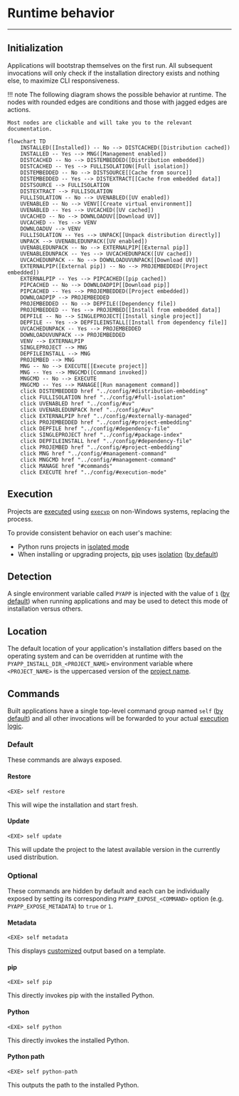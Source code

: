 # Runtime behavior

-----

## Initialization

Applications will bootstrap themselves on the first run. All subsequent invocations will only check if the installation directory exists and nothing else, to maximize CLI responsiveness.

!!! note
    The following diagram shows the possible behavior at runtime. The nodes with rounded edges are conditions and those with jagged edges are actions.

    Most nodes are clickable and will take you to the relevant documentation.

```mermaid
flowchart TD
    INSTALLED([Installed]) -- No --> DISTCACHED([Distribution cached])
    INSTALLED -- Yes --> MNG([Management enabled])
    DISTCACHED -- No --> DISTEMBEDDED([Distribution embedded])
    DISTCACHED -- Yes --> FULLISOLATION([Full isolation])
    DISTEMBEDDED -- No --> DISTSOURCE[[Cache from source]]
    DISTEMBEDDED -- Yes --> DISTEXTRACT[[Cache from embedded data]]
    DISTSOURCE --> FULLISOLATION
    DISTEXTRACT --> FULLISOLATION
    FULLISOLATION -- No --> UVENABLED([UV enabled])
    UVENABLED -- No --> VENV[[Create virtual environment]]
    UVENABLED -- Yes --> UVCACHED([UV cached])
    UVCACHED -- No --> DOWNLOADUV[[Download UV]]
    UVCACHED -- Yes --> VENV
    DOWNLOADUV --> VENV
    FULLISOLATION -- Yes --> UNPACK[[Unpack distribution directly]]
    UNPACK --> UVENABLEDUNPACK([UV enabled])
    UVENABLEDUNPACK -- No --> EXTERNALPIP[[External pip]]
    UVENABLEDUNPACK -- Yes --> UVCACHEDUNPACK([UV cached])
    UVCACHEDUNPACK -- No --> DOWNLOADUVUNPACK[[Download UV]]
    EXTERNALPIP([External pip]) -- No --> PROJEMBEDDED([Project embedded])
    EXTERNALPIP -- Yes --> PIPCACHED([pip cached])
    PIPCACHED -- No --> DOWNLOADPIP[[Download pip]]
    PIPCACHED -- Yes --> PROJEMBEDDED([Project embedded])
    DOWNLOADPIP --> PROJEMBEDDED
    PROJEMBEDDED -- No --> DEPFILE([Dependency file])
    PROJEMBEDDED -- Yes --> PROJEMBED[[Install from embedded data]]
    DEPFILE -- No --> SINGLEPROJECT[[Install single project]]
    DEPFILE -- Yes --> DEPFILEINSTALL[[Install from dependency file]]
    UVCACHEDUNPACK -- Yes --> PROJEMBEDDED
    DOWNLOADUVUNPACK --> PROJEMBEDDED
    VENV --> EXTERNALPIP
    SINGLEPROJECT --> MNG
    DEPFILEINSTALL --> MNG
    PROJEMBED --> MNG
    MNG -- No --> EXECUTE[[Execute project]]
    MNG -- Yes --> MNGCMD([Command invoked])
    MNGCMD -- No --> EXECUTE
    MNGCMD -- Yes --> MANAGE[[Run management command]]
    click DISTEMBEDDED href "../config/#distribution-embedding"
    click FULLISOLATION href "../config/#full-isolation"
    click UVENABLED href "../config/#uv"
    click UVENABLEDUNPACK href "../config/#uv"
    click EXTERNALPIP href "../config/#externally-managed"
    click PROJEMBEDDED href "../config/#project-embedding"
    click DEPFILE href "../config/#dependency-file"
    click SINGLEPROJECT href "../config/#package-index"
    click DEPFILEINSTALL href "../config/#dependency-file"
    click PROJEMBED href "../config/#project-embedding"
    click MNG href "../config/#management-command"
    click MNGCMD href "../config/#management-command"
    click MANAGE href "#commands"
    click EXECUTE href "../config/#execution-mode"
```

## Execution

Projects are [executed](config.md#execution-mode) using [`execvp`](https://linux.die.net/man/3/execvp) on non-Windows systems, replacing the process.

To provide consistent behavior on each user's machine:

- Python runs projects in [isolated mode](https://docs.python.org/3/using/cmdline.html#cmdoption-I)
- When installing or upgrading projects, [pip](https://github.com/pypa/pip) uses [isolation](https://pip.pypa.io/en/stable/cli/pip/#cmdoption-isolated) ([by default](config.md#allowing-configuration))

## Detection

A single environment variable called `PYAPP` is injected with the value of `1` ([by default](config.md#installation-indicator)) when running applications and may be used to detect this mode of installation versus others.

## Location

The default location of your application's installation differs based on the operating system and can be overridden at runtime with the `PYAPP_INSTALL_DIR_<PROJECT_NAME>` environment variable where `<PROJECT_NAME>` is the uppercased version of the [project name](config.md#project).

## Commands

Built applications have a single top-level command group named `self` ([by default](config.md#management-command)) and all other invocations will be forwarded to your actual [execution logic](config.md#execution-mode).

### Default

These commands are always exposed.

#### Restore

```
<EXE> self restore
```

This will wipe the installation and start fresh.

#### Update

```
<EXE> self update
```

This will update the project to the latest available version in the currently used distribution.

### Optional

These commands are hidden by default and each can be individually exposed by setting its corresponding `PYAPP_EXPOSE_<COMMAND>` option (e.g. `PYAPP_EXPOSE_METADATA`) to `true` or `1`.

#### Metadata

```
<EXE> self metadata
```

This displays [customized](config.md#metadata-template) output based on a template.

#### pip

```
<EXE> self pip
```

This directly invokes pip with the installed Python.

#### Python

```
<EXE> self python
```

This directly invokes the installed Python.

#### Python path

```
<EXE> self python-path
```

This outputs the path to the installed Python.

